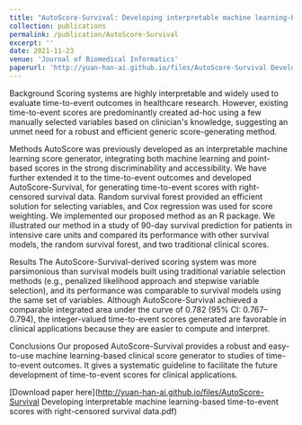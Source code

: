 ```yaml
---
title: "AutoScore-Survival: Developing interpretable machine learning-based time-to-event scores with right-censored survival data"
collection: publications
permalink: /publication/AutoScore-Survival
excerpt: ''
date: 2021-11-23
venue: 'Journal of Biomedical Informatics'
paperurl: 'http://yuan-han-ai.github.io/files/AutoScore-Survival Developing interpretable machine learning-based time-to-event scores with right-censored survival data.pdf'
---
```

Background
Scoring systems are highly interpretable and widely used to evaluate time-to-event outcomes in healthcare research. However, existing time-to-event scores are predominantly created ad-hoc using a few manually selected variables based on clinician's knowledge, suggesting an unmet need for a robust and efficient generic score-generating method.

Methods
AutoScore was previously developed as an interpretable machine learning score generator, integrating both machine learning and point-based scores in the strong discriminability and accessibility. We have further extended it to the time-to-event outcomes and developed AutoScore-Survival, for generating time-to-event scores with right-censored survival data. Random survival forest provided an efficient solution for selecting variables, and Cox regression was used for score weighting. We implemented our proposed method as an R package. We illustrated our method in a study of 90-day survival prediction for patients in intensive care units and compared its performance with other survival models, the random survival forest, and two traditional clinical scores.

Results
The AutoScore-Survival-derived scoring system was more parsimonious than survival models built using traditional variable selection methods (e.g., penalized likelihood approach and stepwise variable selection), and its performance was comparable to survival models using the same set of variables. Although AutoScore-Survival achieved a comparable integrated area under the curve of 0.782 (95% CI: 0.767–0.794), the integer-valued time-to-event scores generated are favorable in clinical applications because they are easier to compute and interpret.

Conclusions
Our proposed AutoScore-Survival provides a robust and easy-to-use machine learning-based clinical score generator to studies of time-to-event outcomes. It gives a systematic guideline to facilitate the future development of time-to-event scores for clinical applications.

[Download paper here](http://yuan-han-ai.github.io/files/AutoScore-Survival Developing interpretable machine learning-based time-to-event scores with right-censored survival data.pdf)